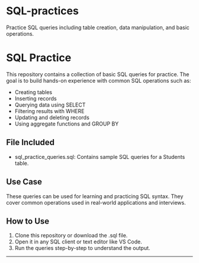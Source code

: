 # SQL-practices
Practice SQL queries including table creation, data manipulation, and basic operations.
# SQL Practice

This repository contains a collection of basic SQL queries for practice. The goal is to build hands-on experience with common SQL operations such as:

- Creating tables
- Inserting records
- Querying data using SELECT
- Filtering results with WHERE
- Updating and deleting records
- Using aggregate functions and GROUP BY

## File Included

- sql_practice_queries.sql: Contains sample SQL queries for a Students table.

## Use Case

These queries can be used for learning and practicing SQL syntax. They cover common operations used in real-world applications and interviews.

## How to Use

1. Clone this repository or download the .sql file.
2. Open it in any SQL client or text editor like VS Code.
3. Run the queries step-by-step to understand the output.

---
